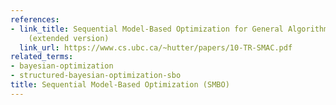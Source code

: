 ```yaml
---
references:
- link_title: Sequential Model-Based Optimization for General Algorithm Configuration
    (extended version)
  link_url: https://www.cs.ubc.ca/~hutter/papers/10-TR-SMAC.pdf
related_terms:
- bayesian-optimization
- structured-bayesian-optimization-sbo
title: Sequential Model-Based Optimization (SMBO)
---
```

